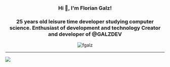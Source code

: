 <h3 align="center">Hi 👋, I'm Florian Galz!</h3>
<h3 align="center">25 years old leisure time developer studying computer science. Enthusiast of development and technology Creator and developer of @GALZDEV
</h3>
<p align="center"><img src="https://komarev.com/ghpvc/?username=fgalz" alt="fgalz"/> </p>

---------------------------------------------------------------

<img align="center" src="https://github-readme-stats.vercel.app/api/<CARD_TYPE>/?username=<fgalz>&theme=<dracula>" />
